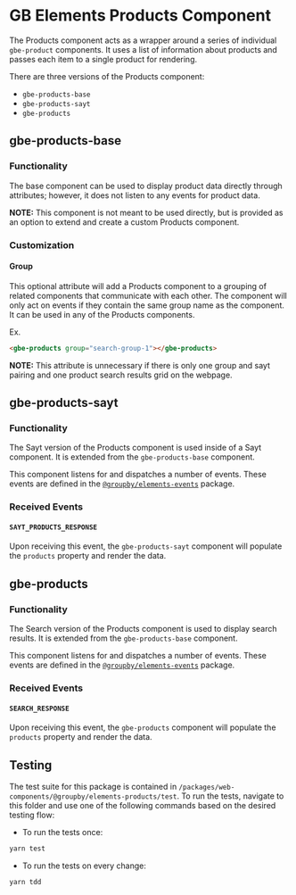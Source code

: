 # GB Elements Products Component

The Products component acts as a wrapper around a series of individual
`gbe-product` components. It uses a list of information about products
and passes each item to a single product for rendering.

There are three versions of the Products component:
- `gbe-products-base`
- `gbe-products-sayt`
- `gbe-products`

## gbe-products-base

### Functionality

The base component can be used to display product data directly through attributes; however, it does not listen to any events for product data.

**NOTE:** This component is not meant to be used directly, but is provided as an option to extend and create a custom Products component.

### Customization

#### Group

This optional attribute will add a Products component to a grouping of related components that communicate with each other. The component will only act on events if they contain the same group name as the component. It can be used in any of the Products components.

Ex.
```html
<gbe-products group="search-group-1"></gbe-products>
```

**NOTE:** This attribute is unnecessary if there is only one group and sayt pairing and one product search results grid on the webpage.

## gbe-products-sayt

### Functionality

The Sayt version of the Products component is used inside of a Sayt component. It is extended from the `gbe-products-base` component.

This component listens for and dispatches a number of events. These events are defined in the [`@groupby/elements-events`][elements-events] package.

### Received Events

#### `SAYT_PRODUCTS_RESPONSE`

Upon receiving this event, the `gbe-products-sayt` component will populate the `products` property and render the data.

## gbe-products

### Functionality

The Search version of the Products component is used to display search results. It is extended from the `gbe-products-base` component.

This component listens for and dispatches a number of events. These events are defined in the [`@groupby/elements-events`][elements-events] package.

### Received Events

#### `SEARCH_RESPONSE`

Upon receiving this event, the `gbe-products` component will populate the `products` property and render the data.

## Testing

The test suite for this package is contained in `/packages/web-components/@groupby/elements-products/test`.
To run the tests, navigate to this folder and use one of the following commands based on the desired testing flow:

- To run the tests once:

 ```sh
yarn test
```

- To run the tests on every change:

```sh
yarn tdd
```

[elements-events]: https://github.com/groupby/elements-events
